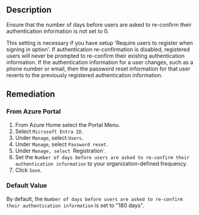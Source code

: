 ## Description

Ensure that the number of days before users are asked to re-confirm their authentication information is not set to 0.

This setting is necessary if you have setup 'Require users to register when signing in option'. If authentication re-confirmation is disabled, registered users will never be prompted to re-confirm their existing authentication information. If the authentication information for a user changes, such as a phone number or email, then the password reset information for that user reverts to the previously registered authentication information.

## Remediation

### From Azure Portal

1. From Azure Home select the Portal Menu.
2. Select `Microsoft Entra ID`.
3. Under `Manage`, select `Users`.
4. Under `Manage`, select `Password reset`.
5. Under `Manage, select `Registration`.
6. Set the `Number of days before users are asked to re-confirm their authentication information` to your organization-defined frequency.
7. Click `Save`.

### Default Value

By default, the `Number of days before users are asked to re-confirm their authentication information` is set to "180 days".
